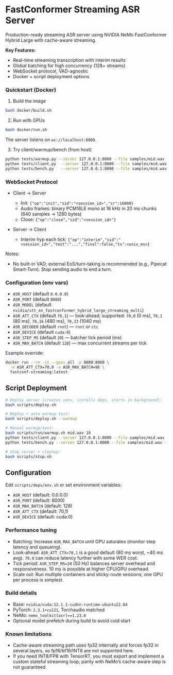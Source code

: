 # FastConformer Streaming ASR Server

Production-ready streaming ASR server using NVIDIA NeMo FastConformer Hybrid Large with cache-aware streaming.

**Key Features:**
- Real-time streaming transcription with interim results
- Global batching for high concurrency (128+ streams)
- WebSocket protocol, VAD-agnostic
- Docker + script deployment options

### Quickstart (Docker)

1) Build the image

```bash
bash docker/build.sh
```

2) Run with GPUs

```bash
bash docker/run.sh
```

The server listens on `ws://localhost:8000`.

3) Try client/warmup/bench (from host)

```bash
python tests/warmup.py --server 127.0.0.1:8000 --file samples/mid.wav --rtf 10 --full-text
python tests/client.py  --server 127.0.0.1:8000 --file samples/mid.wav --rtf 1.0 --print-partials
python tests/bench.py   --server 127.0.0.1:8000 --file samples/mid.wav --rtf 1.0 --n 20 --concurrency 5
```

### WebSocket Protocol

- Client → Server
  - Init: `{"op":"init","sid":"<session_id>","sr":16000}`
  - Audio frames: binary PCM16LE mono at 16 kHz in 20 ms chunks (640 samples → 1280 bytes)
  - Close: `{"op":"close","sid":"<session_id>"}`

- Server → Client
  - Interim hyp each tick: `{"op":"interim","sid":"<session_id>","text":"...","final":false,"ts":<unix_ms>}`

Notes:
- No built-in VAD; external EoS/turn-taking is recommended (e.g., Pipecat Smart-Turn). Stop sending audio to end a turn.

### Configuration (env vars)

- `ASR_HOST` (default `0.0.0.0`)
- `ASR_PORT` (default `8080`)
- `ASR_MODEL` (default `nvidia/stt_en_fastconformer_hybrid_large_streaming_multi`)
- `ASR_ATT_CTX` (default `70,1`) — look-ahead; supported: `70,0` (0 ms), `70,1` (80 ms), `70,16` (480 ms), `70,33` (1040 ms)
- `ASR_DECODER` (default `rnnt`) — `rnnt` or `ctc`
- `ASR_DEVICE` (default `cuda:0`)
- `ASR_STEP_MS` (default `20`) — batcher tick period (ms)
- `ASR_MAX_BATCH` (default `128`) — max concurrent streams per tick

Example override:

```bash
docker run --rm -it --gpus all -p 8080:8080 \
  -e ASR_ATT_CTX=70,0 -e ASR_MAX_BATCH=96 \
  fastconf-streaming:latest
```

## Script Deployment

```bash
# Deploy server (creates venv, installs deps, starts in background):
bash scripts/deploy.sh

# Deploy + auto warmup test:
bash scripts/deploy.sh --warmup

# Manual warmup/test:
bash scripts/run/warmup.sh mid.wav 10
python tests/client.py --server 127.0.0.1:8000 --file samples/mid.wav --rtf 1.0 --print-partials
python tests/bench.py --server 127.0.0.1:8000 --file samples/mid.wav --rtf 1.0 --n 10 --concurrency 3

# Stop server + cleanup:
bash scripts/stop.sh
```

## Configuration

Edit `scripts/deps/env.sh` or set environment variables:
- `ASR_HOST` (default: 0.0.0.0)
- `ASR_PORT` (default: 8000)  
- `ASR_MAX_BATCH` (default: 128)
- `ASR_ATT_CTX` (default: 70,1)
- `ASR_DEVICE` (default: cuda:0)

### Performance tuning

- Batching: Increase `ASR_MAX_BATCH` until GPU saturates (monitor step latency and queueing).
- Look-ahead: `ASR_ATT_CTX=70,1` is a good default (80 ms worst, ~40 ms avg). `70,0` can reduce latency further with some WER cost.
- Tick period: `ASR_STEP_MS=20` (50 Hz) balances server overhead and responsiveness. 10 ms is possible at higher CPU/GPU overhead.
- Scale out: Run multiple containers and sticky-route sessions; one GPU per process is simplest.

### Build details

- Base: `nvidia/cuda:12.1.1-cudnn-runtime-ubuntu22.04`
- PyTorch: `2.3.1+cu121`, Torchaudio matched
- NeMo: `nemo_toolkit[asr]==1.23.0`
- Optional model prefetch during build to avoid cold start

### Known limitations

- Cache-aware streaming path uses fp32 internally and forces fp32 in several layers, so fp16/bf16/INT8 are not supported here.
- If you need INT8/FP8 with TensorRT, you must export and implement a custom stateful streaming loop; parity with NeMo’s cache-aware step is not guaranteed.